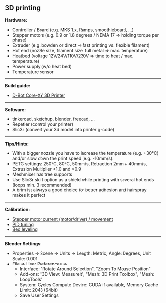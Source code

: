 ## 3D printing

**Hardware:**

* Controller / Board (e.g. MKS 1.x, Ramps, smoothieboard, ...)
* Stepper motors (e.g. 0.9 or 1.8 degrees / NEMA 17 => holding torque per phase)
* Extruder (e.g. bowden or direct => fast printing vs. flexible filament)
* Hot end (nozzle size, filament size, full metal => max. temperature)
* Heatbed (voltage 12V/24V/110V/230V => time to heat / max. temperature)
* Power supply (w/o heat bed)
* Temperature sensor

****
**Build guide:**

* [D-Bot Core-XY 3D Printer](https://www.thingiverse.com/thing:1001065)

****
**Software:**

* tinkercad, sketchup, blender, freecad, ...
* Repetier (control your printer)
* Slic3r (convert your 3d model into printer g-code)

****
**Tips/Hints:**

* With a bigger nozzle you have to increase the temperature (e.g. +30°C) and/or slow down the print speed (e.g. -10mm/s).
* PETG settings: 250°C, 80°C, 50mm/s, Retraction 2mm + 40mm/s, Extrusion Multiplier <1.0 and >0.9
* Meshmixer has tree supports
* Use Slic3r skirt option as a shield while printing with several hot ends (loops min. 3 recommended)
* A brim ist always a good choice for better adhesion and hairspray makes it perfect

****
**Calibration:**

* [Stepper motor current (motor/driver) / movement](https://www.prusaprinters.org/calculator/)
* [PID tuning](https://www.youtube.com/watch?v=APzJfYAgFkQ)
* [Bed leveling](https://www.youtube.com/watch?v=_BuuGswqWWE)

****
**Blender Settings:**

* Properties => Scene => Units => Length: Metric, Angle: Degrees, Unit Scale: 0.001
* File => User Preferences => 
  - Interface: "Rotate Around Selection", "Zoom To Mouse Position"
  - Add-ons: "3D View: Measureit", "Mesh: 3D Print Toolbox", "Mesh: LoopTools"
  - System: Cycles Compute Device: CUDA if available, Memory Cache Limit: 2048 (64bit)
  - Save User Settings
